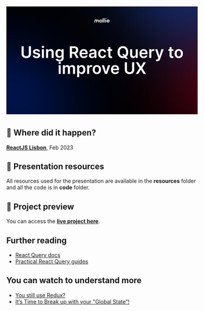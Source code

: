<h1 align="center">
  <img alt="" src="./resources/talk-cover.jpg" />
</h1>

## :calendar: Where did it happen?
[**ReactJS Lisbon**](https://www.meetup.com/reactjs-lisbon), Feb 2023

## :paperclip: Presentation resources
All resources used for the presentation are available in the **resources** folder and all the code is in **code** folder.

## :eyes: Project preview
You can access the **[live project here](https://emkis-react-query-talk.netlify.app)**.

## Further reading
- [React Query docs](https://tanstack.com/query/latest)
- [Practical React Query guides](https://tkdodo.eu/blog/practical-react-query)

## You can watch to understand more
- [You still use Redux?](https://youtu.be/5-1LM2NySR0)
- [It’s Time to Break up with your "Global State”!](https://www.youtube.com/watch?v=seU46c6Jz7E)